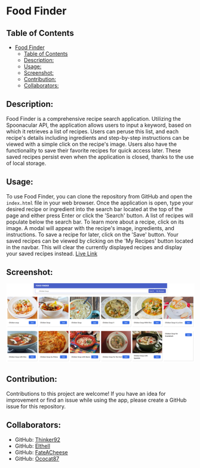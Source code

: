 # Food Finder

## Table of Contents
- [Food Finder](#food-finder)
  - [Table of Contents](#table-of-contents)
  - [Description:](#description)
  - [Usage:](#usage)
  - [Screenshot:](#screenshot)
  - [Contribution:](#contribution)
  - [Collaborators:](#collaborators)

## Description:
Food Finder is a comprehensive recipe search application. Utilizing the Spoonacular API, the application allows users to input a keyword, based on which it retrieves a list of recipes. Users can peruse this list, and each recipe's details including ingredients and step-by-step instructions can be viewed with a simple click on the recipe's image. Users also have the functionality to save their favorite recipes for quick access later. These saved recipes persist even when the application is closed, thanks to the use of local storage.

## Usage:
To use Food Finder, you can clone the repository from GitHub and open the `index.html` file in your web browser. Once the application is open, type your desired recipe or ingredient into the search bar located at the top of the page and either press Enter or click the 'Search' button. A list of recipes will populate below the search bar. To learn more about a recipe, click on its image. A modal will appear with the recipe's image, ingredients, and instructions. To save a recipe for later, click on the 'Save' button. Your saved recipes can be viewed by clicking on the 'My Recipes' button located in the navbar. This will clear the currently displayed recipes and display your saved recipes instead. [Live Link](https://thinker92.github.io/FoodFinder/)

## Screenshot:
![Food Finder Screenshot](./screenshot.png)

## Contribution:
Contributions to this project are welcome! If you have an idea for improvement or find an issue while using the app, please create a GitHub issue for this repository.

## Collaborators:
- GitHub: [Thinker92](https://github.com/thinker92)
- GitHub: [Elthell](https://github.com/elthell)
- GitHub: [FateACheese](https://github.com/FateACheese)
- GitHub: [Ococat87](https://github.com/ococat87)

